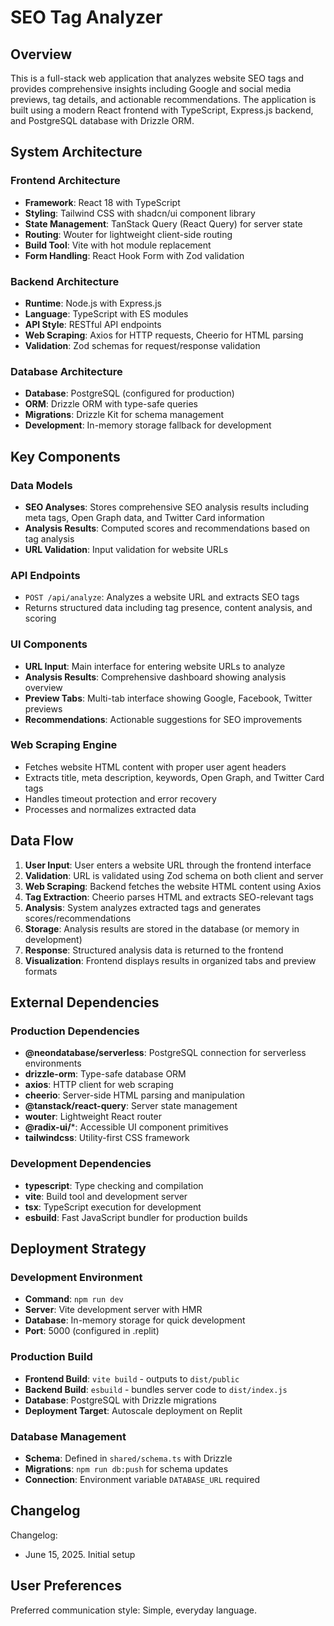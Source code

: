 # SEO Tag Analyzer

## Overview

This is a full-stack web application that analyzes website SEO tags and provides comprehensive insights including Google and social media previews, tag details, and actionable recommendations. The application is built using a modern React frontend with TypeScript, Express.js backend, and PostgreSQL database with Drizzle ORM.

## System Architecture

### Frontend Architecture
- **Framework**: React 18 with TypeScript
- **Styling**: Tailwind CSS with shadcn/ui component library
- **State Management**: TanStack Query (React Query) for server state
- **Routing**: Wouter for lightweight client-side routing
- **Build Tool**: Vite with hot module replacement
- **Form Handling**: React Hook Form with Zod validation

### Backend Architecture
- **Runtime**: Node.js with Express.js
- **Language**: TypeScript with ES modules
- **API Style**: RESTful API endpoints
- **Web Scraping**: Axios for HTTP requests, Cheerio for HTML parsing
- **Validation**: Zod schemas for request/response validation

### Database Architecture
- **Database**: PostgreSQL (configured for production)
- **ORM**: Drizzle ORM with type-safe queries
- **Migrations**: Drizzle Kit for schema management
- **Development**: In-memory storage fallback for development

## Key Components

### Data Models
- **SEO Analyses**: Stores comprehensive SEO analysis results including meta tags, Open Graph data, and Twitter Card information
- **Analysis Results**: Computed scores and recommendations based on tag analysis
- **URL Validation**: Input validation for website URLs

### API Endpoints
- `POST /api/analyze`: Analyzes a website URL and extracts SEO tags
- Returns structured data including tag presence, content analysis, and scoring

### UI Components
- **URL Input**: Main interface for entering website URLs to analyze
- **Analysis Results**: Comprehensive dashboard showing analysis overview
- **Preview Tabs**: Multi-tab interface showing Google, Facebook, Twitter previews
- **Recommendations**: Actionable suggestions for SEO improvements

### Web Scraping Engine
- Fetches website HTML content with proper user agent headers
- Extracts title, meta description, keywords, Open Graph, and Twitter Card tags
- Handles timeout protection and error recovery
- Processes and normalizes extracted data

## Data Flow

1. **User Input**: User enters a website URL through the frontend interface
2. **Validation**: URL is validated using Zod schema on both client and server
3. **Web Scraping**: Backend fetches the website HTML content using Axios
4. **Tag Extraction**: Cheerio parses HTML and extracts SEO-relevant tags
5. **Analysis**: System analyzes extracted tags and generates scores/recommendations
6. **Storage**: Analysis results are stored in the database (or memory in development)
7. **Response**: Structured analysis data is returned to the frontend
8. **Visualization**: Frontend displays results in organized tabs and preview formats

## External Dependencies

### Production Dependencies
- **@neondatabase/serverless**: PostgreSQL connection for serverless environments
- **drizzle-orm**: Type-safe database ORM
- **axios**: HTTP client for web scraping
- **cheerio**: Server-side HTML parsing and manipulation
- **@tanstack/react-query**: Server state management
- **wouter**: Lightweight React router
- **@radix-ui/***: Accessible UI component primitives
- **tailwindcss**: Utility-first CSS framework

### Development Dependencies
- **typescript**: Type checking and compilation
- **vite**: Build tool and development server
- **tsx**: TypeScript execution for development
- **esbuild**: Fast JavaScript bundler for production builds

## Deployment Strategy

### Development Environment
- **Command**: `npm run dev`
- **Server**: Vite development server with HMR
- **Database**: In-memory storage for quick development
- **Port**: 5000 (configured in .replit)

### Production Build
- **Frontend Build**: `vite build` - outputs to `dist/public`
- **Backend Build**: `esbuild` - bundles server code to `dist/index.js`
- **Database**: PostgreSQL with Drizzle migrations
- **Deployment Target**: Autoscale deployment on Replit

### Database Management
- **Schema**: Defined in `shared/schema.ts` with Drizzle
- **Migrations**: `npm run db:push` for schema updates
- **Connection**: Environment variable `DATABASE_URL` required

## Changelog

Changelog:
- June 15, 2025. Initial setup

## User Preferences

Preferred communication style: Simple, everyday language.
